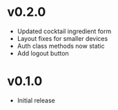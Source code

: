 # v0.2.0
- Updated cocktail ingredient form
- Layout fixes for smaller devices
- Auth class methods now static
- Add logout button

# v0.1.0
- Initial release
